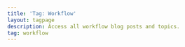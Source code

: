 ```yaml
---
title: 'Tag: Workflow'
layout: tagpage
description: Access all workflow blog posts and topics.
tag: workflow
---
```

